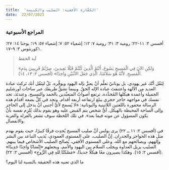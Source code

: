 ```yaml
---
title:  'الكفَّارة الأفقية: الصليب والكنيسة'
date:  22/07/2023
---
```


### المراجع الأسبوعية
أفسس ٢: ١١-٢٢؛ رومية ٣: ٣١؛ رومية ٧: ١٢؛ إشعياء ٥٢: ٧؛ إشعياء ٥٧: ١٩؛ يوحنا ١٤: ٢٧؛ ١كورنثوس ٣: ٩-١٧.

> <p>آية الحفظ</p>
> «وَلكِنِ الآنَ فِي الْمَسِيحِ يَسُوعَ، أَنْتُمُ الَّذِينَ كُنْتُمْ قَبْلًا بَعِيدِينَ، صِرْتُمْ قَرِيبِينَ بِدَمِ الْمَسِيحِ. لأَنَّهُ هُوَ سَلاَمُنَا، الَّذِي جَعَلَ الاثْنَيْنِ وَاحِدًا» (أفسس ٢: ١٣، ١٤).

لِنَقُل أنَّك غير يهودي، بل يونانيّ تعلَّم أنْ يعتزَّ بإله اليهود ويوقِّره. بَلْ لنِنَقُل أنك تَركتَ عبادة العديد مِن الآلهة واعتنقتَ عبادة الإله الحقّ. وبينما تشقُّ طريقك عبر ساحات أورشليم الجميلة وأعمدة هيكلها المُخدَّدة، ترتفع أصواتُ المتعبِّدين بالحمد والتسبيح. وعندئذ، تجد نفسك في مواجهة حاجز حجري يبلغ ارتفاعه أربعة أقدام. وتجد في كلَّ بضعة أقدام هذه الرسالة محفورة باللغتين اللاتينية واليونانية: «لا يُسمح لأيِّ أجنبي أنْ يدخل إلى الحاجز وإلى الساحة المحيطة بالهيكل. أيُّ شخص يتم القبض عليه وهو يقوم بذلك يُلزِم نفسه بأنْ يكون المسؤول عن موته فيما بعد». في تلك اللحظة سوف تشعر بالعزلة والغربة والانفصال.

في (أفسس ٢: ١١ ــ ٢٢) يرى بولس أنَّ صليب المسيح يُحدِث فرقًا كبيرًا، حيث يقوم بهدم مثل هذه الحواجز والجدران. إنَّ الصليب، على المستوى العمودي، يُذيب التباعد بين البشر وإلههم، ويصالحهم مع الله. وعلى المستوى الأفقي، يُصالح الصليب الأشخاص فيما بينهم. الصليب يزيل العداوة ويجلب السلام بين اليهود والأمم، ويجعلهم «إِنْسَانًا وَاحِدًا جَدِيدًا» (أفسس ٢: ١٥). وهكذا يصيرون معًا هيكلًا جديدًا، «مَسْكَنًا ِللهِ فِي الرُّوحِ» (أفسس ٢: ٢٢).

ما الذي تعنيه هذه الحقيقة بالنسبة لنا اليوم؟